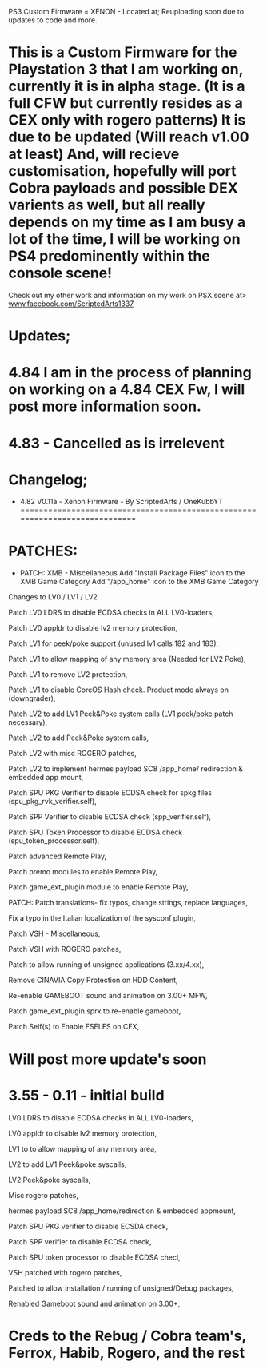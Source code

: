 
PS3 Custom Firmware = XENON - 
Located at; Reuploading soon due to updates to code and more.

This is a Custom Firmware for the Playstation 3 
that I am working on,
currently it is in alpha stage. 
(It is a full CFW but currently resides as a CEX only with rogero patterns)
It is due to be updated
(Will reach v1.00 at least) And, will recieve customisation,
hopefully will port Cobra payloads and possible DEX varients as well,
but all really depends on my time as I am busy a lot of the time,
I will be working on PS4 predominently within the console scene!
============================================================================

Check out my other work and information
on my work on PSX scene at> www.facebook.com/ScriptedArts1337


Updates; 
============================================================================
4.84
I am in the process of planning on working on a 4.84 CEX Fw, 
I will post more information soon.
============================================================================

4.83 - Cancelled as is irrelevent
============================================================================

Changelog; 
============================================================================

- 4.82 V0.11a - Xenon Firmware - By ScriptedArts / OneKubbYT
============================================================================

PATCHES:
============================================================================

- PATCH: XMB - Miscellaneous
Add "Install Package Files" icon to the XMB Game Category
Add "/app_home" icon to the XMB Game Category

Changes to LV0 / LV1 / LV2	

Patch LV0 LDRS to disable ECDSA checks in ALL LV0-loaders,

Patch LV0 appldr to disable lv2 memory protection,

Patch LV1 for peek/poke support (unused lv1 calls 182 and 183),

Patch LV1 to allow mapping of any memory area (Needed for LV2 Poke),

Patch LV1 to remove LV2 protection,

Patch LV1 to disable CoreOS Hash check. Product mode always on (downgrader),

Patch LV2 to add LV1 Peek&Poke system calls (LV1 peek/poke patch necessary),

Patch LV2 to add Peek&Poke system calls,

Patch LV2 with misc ROGERO patches,

Patch LV2 to implement hermes payload SC8 /app_home/ redirection & embedded app mount,

Patch SPU PKG Verifier to disable ECDSA check for spkg files (spu_pkg_rvk_verifier.self),

Patch SPP Verifier to disable ECDSA check (spp_verifier.self),

Patch SPU Token Processor to disable ECDSA check (spu_token_processor.self),

Patch advanced Remote Play,

  Patch premo modules to enable Remote Play,
  
  Patch game_ext_plugin module to enable Remote Play,

PATCH: Patch translations- fix typos, change strings, replace languages,

  Fix a typo in the Italian localization of the sysconf plugin,

Patch VSH - Miscellaneous,

Patch VSH with ROGERO patches,

Patch to allow running of unsigned applications (3.xx/4.xx),

Remove CINAVIA Copy Protection on HDD Content,

Re-enable GAMEBOOT sound and animation on 3.00+ MFW,

  Patch game_ext_plugin.sprx to re-enable gameboot,
  
Patch Self(s) to Enable FSELFS on CEX,

Will post more update's soon
======================================================================

3.55 - 0.11 - initial build
============================================================================

LV0 LDRS to disable ECDSA checks in ALL LV0-loaders, 

LV0 appldr to disable lv2 memory protection,

LV1 to to allow mapping of any memory area,

LV2 to add LV1 Peek&poke syscalls,

LV2 Peek&poke syscalls,

Misc rogero patches,

hermes payload SC8 /app_home/redirection & embedded appmount,

Patch SPU PKG verifier to disable ECSDA check,

Patch SPP verifier to disable ECDSA check,

Patch SPU token processor to disable ECDSA checl,

VSH patched with rogero patches,

Patched to allow installation / running of unsigned/Debug packages,

Renabled Gameboot sound and animation on 3.00+,

Creds to the Rebug / Cobra team's, Ferrox, Habib, Rogero, and the rest
======================================================================
